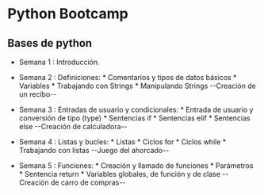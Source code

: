# Python Bootcamp
## Bases de python

- Semana 1 : Introducción.

- Semana 2 : Definiciones:
                * Comentarios y tipos de datos básicos
                * Variables
                * Trabajando con Strings
                * Manipulando Strings
               --Creación de un recibo--
               
- Semana 3 : Entradas de usuario y condicionales:
                * Entrada de usuario y conversión de tipo (type)
                * Sentencias if
                * Sentencias elif
                * Sentencias else
               --Creación de calculadora--
               
- Semana 4 : Listas y bucles:
                * Listas
                * Ciclos for
                * Ciclos while
                * Trabajando con listas
               --Juego del ahorcado--
               
- Semana 5 : Funciones:
                * Creación y llamado de funciones
                * Parámetros
                * Sentencia return
                * Variables globales, de función y de clase
               --Creación de carro de compras--
